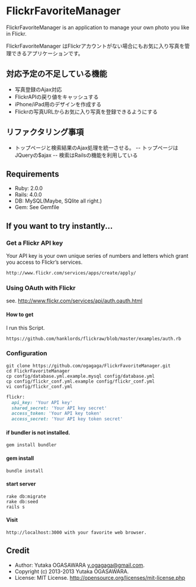 # FlickrFavoriteManager

FlickrFavoriteManager is an application to manage your own photo you like in Flickr.

FlickrFavoriteManager はFlickrアカウントがない場合にもお気に入り写真を管理できるアプリケーションです。

## 対応予定の不足している機能

- 写真登録のAjax対応
- FlickrAPIの戻り値をキャッシュする
- iPhone/iPad用のデザインを作成する
- Flickrの写真URLからお気に入り写真を登録できるようにする

## リファクタリング事項
- トップページと検索結果のAjax処理を統一させる。
-- トップページはJQueryの$ajax
-- 検索はRailsの機能を利用している

## Requirements

- Ruby: 2.0.0
- Rails: 4.0.0
- DB: MySQL(Maybe, SQlite all right.)
- Gem: See Gemfile

## If you want to try instantly...
### Get a Flickr API key
Your API key is your own unique series of numbers and letters which grant you access to Flickr’s services. 

    http://www.flickr.com/services/apps/create/apply/

### Using OAuth with Flickr

see. http://www.flickr.com/services/api/auth.oauth.html

#### How to get

I run this Script.

    https://github.com/hanklords/flickraw/blob/master/examples/auth.rb

### Configuration

    git clone https://github.com/ogagaga/FlickrFavoriteManager.git
    cd FlickrFavoriteManager
    cp config/database.yml.example.mysql config/database.yml
    cp config/flickr_conf.yml.example config/flickr_conf.yml
    vi config/flickr_conf.yml

``` ruby
flickr:
  api_key: 'Your API key'
  shared_secret: 'Your API key secret'
  access_token: 'Your API key token'
  access_secret: 'Your API key token secret'
```

#### if bundler is not installed.

    gem install bundler 

#### gem install

    bundle install

#### start server

    rake db:migrate
    rake db:seed
    rails s

#### Visit

    http://localhost:3000 with your favorite web browser.

## Credit
* Author: Yutaka OGASAWARA <y.ogagaga@gmail.com>.
* Copyright (c) 2013-2013 Yutaka OGASAWARA.
* License: MIT License.  http://opensource.org/licenses/mit-license.php



